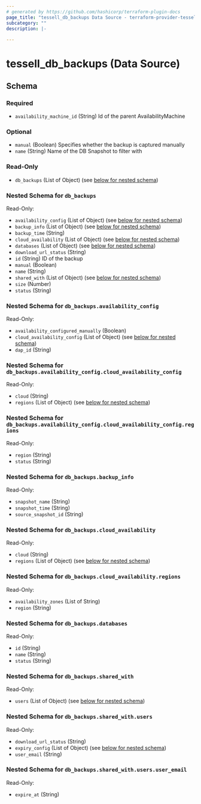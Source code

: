 ```yaml
---
# generated by https://github.com/hashicorp/terraform-plugin-docs
page_title: "tessell_db_backups Data Source - terraform-provider-tessell"
subcategory: ""
description: |-
  
---
```


# tessell_db_backups (Data Source)





<!-- schema generated by tfplugindocs -->
## Schema

### Required

- `availability_machine_id` (String) Id of the parent AvailabilityMachine

### Optional

- `manual` (Boolean) Specifies whether the backup is captured manually
- `name` (String) Name of the DB Snapshot to filter with

### Read-Only

- `db_backups` (List of Object) (see [below for nested schema](#nestedatt--db_backups))

<a id="nestedatt--db_backups"></a>
### Nested Schema for `db_backups`

Read-Only:

- `availability_config` (List of Object) (see [below for nested schema](#nestedobjatt--db_backups--availability_config))
- `backup_info` (List of Object) (see [below for nested schema](#nestedobjatt--db_backups--backup_info))
- `backup_time` (String)
- `cloud_availability` (List of Object) (see [below for nested schema](#nestedobjatt--db_backups--cloud_availability))
- `databases` (List of Object) (see [below for nested schema](#nestedobjatt--db_backups--databases))
- `download_url_status` (String)
- `id` (String) ID of the backup
- `manual` (Boolean)
- `name` (String)
- `shared_with` (List of Object) (see [below for nested schema](#nestedobjatt--db_backups--shared_with))
- `size` (Number)
- `status` (String)

<a id="nestedobjatt--db_backups--availability_config"></a>
### Nested Schema for `db_backups.availability_config`

Read-Only:

- `availability_configured_manually` (Boolean)
- `cloud_availability_config` (List of Object) (see [below for nested schema](#nestedobjatt--db_backups--availability_config--cloud_availability_config))
- `dap_id` (String)

<a id="nestedobjatt--db_backups--availability_config--cloud_availability_config"></a>
### Nested Schema for `db_backups.availability_config.cloud_availability_config`

Read-Only:

- `cloud` (String)
- `regions` (List of Object) (see [below for nested schema](#nestedobjatt--db_backups--availability_config--cloud_availability_config--regions))

<a id="nestedobjatt--db_backups--availability_config--cloud_availability_config--regions"></a>
### Nested Schema for `db_backups.availability_config.cloud_availability_config.regions`

Read-Only:

- `region` (String)
- `status` (String)




<a id="nestedobjatt--db_backups--backup_info"></a>
### Nested Schema for `db_backups.backup_info`

Read-Only:

- `snapshot_name` (String)
- `snapshot_time` (String)
- `source_snapshot_id` (String)


<a id="nestedobjatt--db_backups--cloud_availability"></a>
### Nested Schema for `db_backups.cloud_availability`

Read-Only:

- `cloud` (String)
- `regions` (List of Object) (see [below for nested schema](#nestedobjatt--db_backups--cloud_availability--regions))

<a id="nestedobjatt--db_backups--cloud_availability--regions"></a>
### Nested Schema for `db_backups.cloud_availability.regions`

Read-Only:

- `availability_zones` (List of String)
- `region` (String)



<a id="nestedobjatt--db_backups--databases"></a>
### Nested Schema for `db_backups.databases`

Read-Only:

- `id` (String)
- `name` (String)
- `status` (String)


<a id="nestedobjatt--db_backups--shared_with"></a>
### Nested Schema for `db_backups.shared_with`

Read-Only:

- `users` (List of Object) (see [below for nested schema](#nestedobjatt--db_backups--shared_with--users))

<a id="nestedobjatt--db_backups--shared_with--users"></a>
### Nested Schema for `db_backups.shared_with.users`

Read-Only:

- `download_url_status` (String)
- `expiry_config` (List of Object) (see [below for nested schema](#nestedobjatt--db_backups--shared_with--users--expiry_config))
- `user_email` (String)

<a id="nestedobjatt--db_backups--shared_with--users--expiry_config"></a>
### Nested Schema for `db_backups.shared_with.users.user_email`

Read-Only:

- `expire_at` (String)


